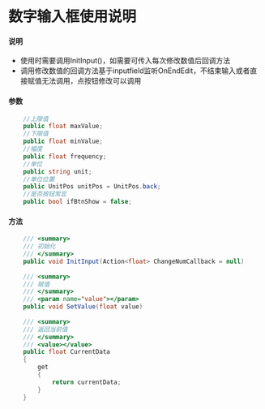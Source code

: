 # 数字输入框使用说明

#### 说明

- 使用时需要调用InitInput()，如需要可传入每次修改数值后回调方法
- 调用修改数值的回调方法基于inputfield监听OnEndEdit，不结束输入或者直接赋值无法调用，点按钮修改可以调用

#### 参数

```c#
    //上限值
    public float maxValue;
    //下限值
    public float minValue;
    //幅度
    public float frequency;
    //单位
    public string unit;
    //单位位置
    public UnitPos unitPos = UnitPos.back;
    //是否按钮常显
    public bool ifBtnShow = false;
```

#### 方法

```c#
    /// <summary>
    /// 初始化
    /// </summary>
	public void InitInput(Action<float> ChangeNumCallback = null)
        
    /// <summary>
    /// 赋值
    /// </summary>
    /// <param name="value"></param>
    public void SetValue(float value)
        
    /// <summary>
    /// 返回当前值
    /// </summary>
    /// <value></value>
    public float CurrentData
    {
        get
        {
            return currentData;
        }
    }
```

